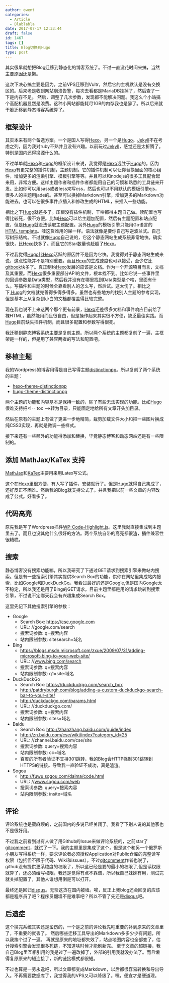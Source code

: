 ```yaml
---
author: owent
categories:
  - Article
  - Blablabla
date: 2017-07-17 12:33:44
draft: false
id: 1467
tags: []
title: Blog切换到Hugo
type: post
---
```


其实很早就想把Blog迁移到静态化的博客系统了。不过一直没花时间来搞，当然主要原因还是懒。

这次下决心搞主要是因为，之前VPS迁移到Vultr，然后它的主机默认是没有交换区的。后来老是收到网站崩溃告警，每次去看都是MariaDB挂掉了，然后查了一下是内存不足。
然后，调整了几次参数，发现都不能解决问题。我这么个小站搞个高配机器显然是浪费。这种小网站都能耗尽1GB的内存我也是醉了。所以后来就干脆迁移到静态博客系统算了。

## 框架设计
其实本来有两个备选方案。一个是国人写得[Hexo][1]，另一个是[Hugo][2]。[Jekyll][3]不在考虑之列，因为我对ruby不熟并且没有兴趣。以前玩过[Jekyll][3]，感觉还是太折腾了。特别是国内还得换源什么的。

不过单单就[Hexo][1]和[Hugo][2]的框架设计来说，我觉得是[Hexo][1]远胜于[Hugo][2]的。因为[Hexo][1]有更完整的插件机制，主题机制。它的插件机制可以让你替换里面的核心组件，增加更多的渲染引擎、模板引擎等等。并且可以和nodejs的很多工具配合起来用，非常方便。这样主题作者和插件作者都能用自己的习惯和熟悉的工具链来开发。比如你可以用sass或者less来写css，然后也可以不用默认的模板引擎ejs，很多人的主题用jade的。甚至可以换掉Markdown引擎，增加更多的Markdown功能进去。也可以在很多事件点插入和修改生成的HTML，来插入一些功能。

相比之下[Hugo][2]就差多了。压根没有插件机制，干啥都得主题自己做。读配置也写得比较死，很不方便。比如[Hexo][1]可以给主题加配置，然后有主题配置和站点配置，但是[Hugo][2]就没法读取主题配置。另外[Hugo][2]的模板引擎只能用Go语言的[HTML template][8]。哇这货难用的屎一样。语法就像是要你自己写逆波兰式。自己写树形结构。不过就像[Hugo][2]自己说的，它这个静态网站生成系统非常地快。确实很快，比[Hexo][1]快多了。而且它的Star数量也赶超了[Hexo][1]。

不过我觉得[Hugo][2]比[Hexo][1]活跃的原因并不是因为它快。我觉得对于静态网站生成来说，这点性能并不是特别重要。而且[Hexo][1]的生成速度也可以接受，至少它比[gitbook][9]快多了。真正制约[Hexo][1]发展的应该是文档。作为一个开源项目而言，文档及其重要。而[Hexo][1]很多重要部分API的文件，根本找不到。比如它说一些事件里的回调参数是Data类型，然后我并没有在哪里找到Data类型是个啥，里面有什么。写插件和主题的时候全靠看别人的怎么写，然后试。这太伤了。相比之下,[Hugo][2]的文档就完善得多得多得多。虽然也有些地方的找别人主题的参考实现，但是基本上从复杂到小白的文档都覆盖得比较完整。

现在我也说不上来这两个那个更有前景，[Hexo][1]还差很多文档和事件响应目前给了裸HTML，虽然能用而且很自由，但是操作起来其实很不方便，缺乏最佳实践。而[Hugo][2]目前缺失插件机制，而且很多配置和参数写得很死。

我迁移到静态博客系统主要是复刻主题。所以两个系统的主题都复刻了一遍，主框架是一样的，但是用了兼容两者的写法和配置吧。

## 移植主题
我的Wordpress的博客用得是自己写得主题[distinctionpp](https://github.com/owt5008137/distinctionpp)。所以复刻了两个系统的主题：

+ [hexo-theme-distinctionpp](https://github.com/owt5008137/hexo-theme-distinctionpp)
+ [hugo-theme-distinctionpp](https://github.com/owt5008137/hugo-theme-distinctionpp)

两个主题的功能和内容基本是保持一致的，除了有些无法实现的功能。比如[Hugo][2]很难支持把&lt;!-- toc --&gt;转为目录，只能固定地给所有文章开头加目录。

然后在原有的主题上有做了更进一步地精简，裁剪加载文件大小和把一些图片换成纯CSS3实现，再就是微调一些样式。

接下来还有一些额外的功能得添加和替换，毕竟静态博客和动态网站还是有一些限制的。

## 添加 MathJax/KaTex 支持

[MathJax][6]和[KaTex][7]主要用来用Latex写公式。

这个在[Hexo][1]里很方便，有人写了插件，安装就行了。但是[Hugo][2]就得自己集成了，还好反正不困难。然后我的Blog就支持公式了。并且我把以前一些文章的内容改成了公式。好看多了。

## 代码高亮
原先我是写了Wordpress插件[WP-Code-Highlight.js](https://github.com/owt5008137/WP-Code-Highlight.js)。这里我就直接集成到主题里去了。而且也没其他什么很好的方法。两个系统自带的高亮都很渣，插件兼容性很糟糕。

## 搜索
静态博客没有搜索功能嘛，所以我研究了下通过GET请求到搜索引擎来做站内搜索。但是有一些搜索引擎其实提供Search Box的功能，供你在网站里集成站内搜索，比如Google和DuckDuckGo。我看过最好的还是Google,但是国内Google太不稳定，所以我还是用了Bing的GET请求。目前主题里都是用的请求跳转到搜索引擎，不过说不定哪天我会有兴趣集成Search Box。

这里先记下其他搜索引擎的参数：

+ Google
  + Search Box: https://cse.google.com
  + URL: //google.com/search
  + 搜索词参数: q=搜索内容
  + 站内限制参数: sitesearch=域名
+ Bing 
  + https://blogs.msdn.microsoft.com/zxue/2009/07/31/adding-microsoft-bing-to-your-web-site/
  + URL: //www.bing.com/search
  + 搜索词参数: q=搜索内容
  + 站内限制参数: q1=site:域名
+ DuckDuckGo
  + Search Box: https://duckduckgo.com/search_box
  + http://patdryburgh.com/blog/adding-a-custom-duckduckgo-search-bar-to-your-site/
  + http://duckduckgo.com/params.html
  + URL: //duckduckgo.com/
  + 搜索词参数: q=搜索内容
  + 站内限制参数: sites=域名
+ Baidu
  + Search Box: http://zhanzhang.baidu.com/guide/index
  + http://zn.baidu.com/cse/wiki/index?category_id=25
  + URL: //zhannei.baidu.com/cse/site
  + 搜索词参数: query=搜索内容
  + 站内限制参数: cc=域名
  + 百度的所有者验证不支持301跳转，我的Blog会HTTP强制301跳转到HTTPS的链接。导致我一直验证不成功，真是渣渣。
+ Sogou
  + http://fuwu.sogou.com/daima/code.html
  + URL: //www.sogou.com/web
  + 搜索词参数: query=搜索内容
  + 站内限制参数: insite=域名

## 评论
评论系统也是蛮麻烦的，之前国内的多说已经关闭了。我看了下别人说的其他家也不是很好用。

不过我之前看到过有人做了用Github的Issue来做评论系统的，之前star了[gitcomment][4]，就试了一下。我的主题里是集成了这个，但是这个和另一个俄罗斯小朋友写得系统一样，要求评论者必须授权Application对Public仓库的完整读写权限（包括但不限于代码、Wiki和issues）。不过[gitcomment][4]作者也说了，github没有提供更系粒度的权限了，所以这已经是要的最小的权限了,但是读权限就算了，还必须给写权限，我还是觉得有点不靠谱，所以我自己妹妹有用，测试完就关掉配置了，其他人谁想用倒是可以打开。

最终还是回归[disqus][5]。无奈这货在国内被墙。唉，反正上我blog还会回复的应该都是程序员了吧？程序员翻墙不是难事吧？所以不管了先还是[disqus][5]吧。

## 后遗症
这个换完系统其实还是蛮伤的，一个是之前的评论我先吧重要的补到原来的文章里了，不重要的就丢了。
然后哪些迁移工具导出的Markdown多多少少有问题，所以我挨个过了一遍。
再就是原来的地址都失效了，站点地图内容也全部变了，估计搜索引擎会发现很多死链，不知道啥时候才能刷新完。
至于文章的超链接，我自己Blog里互相引用的我是过了一遍改掉了，外部的引用我就没办法了。而且懒得复原原来的短连接了，新的链接模式都很短。

不过也算是一劳永逸吧，所以文章都变成Markdown，以后都很容易转换和导出导入。不再需要数据库了，我觉得我的VPS又可以降级了。嘿，便宜才是硬道理。

[1]: https://hexo.io/
[2]: https://gohugo.io/
[3]: https://jekyllrb.com/
[4]: https://github.com/imsun/gitment
[5]: https://disqus.com/
[6]: https://www.mathjax.org/
[7]: https://github.com/Khan/KaTeX
[8]: http://golang.org/pkg/html/template/
[9]: https://www.gitbook.com/